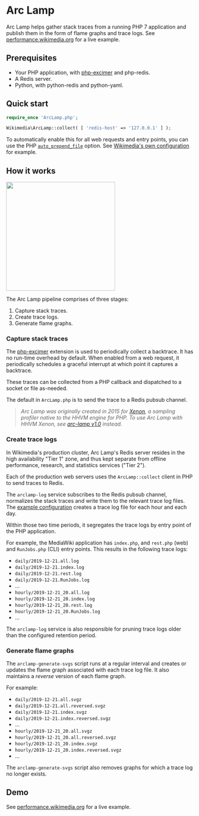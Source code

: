 # Arc Lamp

Arc Lamp helps gather stack traces from a running PHP 7 application
and publish them in the form of flame graphs and trace logs.
See [performance.wikimedia.org](https://performance.wikimedia.org/php-profiling/) for a live example.

## Prerequisites

* Your PHP application, with [php-excimer](https://github.com/wikimedia/php-excimer) and php-redis.
* A Redis server.
* Python, with python-redis and python-yaml.

## Quick start

```php
require_once 'ArcLamp.php';

Wikimedia\ArcLamp::collect( [ 'redis-host' => '127.0.0.1' ] );
```

To automatically enable this for all web requests and entry points, you can use the PHP
[`auto_prepend_file`](https://www.php.net/manual/en/ini.core.php#ini.auto-prepend-file)
option. See [Wikimedia's own configuration](https://github.com/wikimedia/operations-mediawiki-config/blob/de23fd42e09b4140c37b6836c2d8057d439110ad/wmf-config/PhpAutoPrepend.php#L5) for example.

## How it works

<img src="https://upload.wikimedia.org/wikipedia/labs/2/22/ArcLamp_2019_arch.png" height="293" alt=""/>

The Arc Lamp pipeline comprises of three stages:

1. Capture stack traces.
2. Create trace logs.
3. Generate flame graphs.

### Capture stack traces

The [php-excimer](https://github.com/wikimedia/php-excimer) extension is used to periodically
collect a backtrace. It has no run-time overhead by default. When enabled from a web request,
it periodically schedules a graceful interrupt at which point it captures a backtrace.

These traces can be collected from a PHP callback and dispatched to a socket or file as-needed.

The default in `ArcLamp.php` is to send the trace to a Redis pubsub channel.

> _Arc Lamp was originally created in 2015 for [Xenon](https://github.com/facebook/hhvm/wiki/Profiling#xenon), a sampling profiler native to the HHVM engine for PHP. To use Arc Lamp with HHVM Xenon, see [arc-lamp v1.0](https://gerrit.wikimedia.org/g/performance/arc-lamp/+/1.0.0/) instead._

### Create trace logs

In Wikimedia's production cluster, Arc Lamp's Redis server resides in the high availability "Tier 1"
zone, and thus kept separate from offline performance, research, and statistics services ("Tier 2").

Each of the production web servers uses the `ArcLamp::collect` client in PHP to send traces to Redis.

The `arclamp-log` service subscribes to the Redis pubsub channel, normalizes the stack traces and
write them to the relevant trace log files. The [example configuration](./arclamp-log.yaml) creates
a trace log file for each hour and each day.

Within those two time periods, it segregates the trace logs by entry point of the PHP application.

For example, the MediaWiki application has `index.php`, and `rest.php` (web) and `RunJobs.php` (CLI)
entry points. This results in the following trace logs:

* `daily/2019-12-21.all.log`
* `daily/2019-12-21.index.log`
* `daily/2019-12-21.rest.log`
* `daily/2019-12-21.RunJobs.log`
* …
* `hourly/2019-12-21_20.all.log`
* `hourly/2019-12-21_20.index.log`
* `hourly/2019-12-21_20.rest.log`
* `hourly/2019-12-21_20.RunJobs.log`
* …

The `arclamp-log` service is also responsible for pruning trace logs older than the configured
retention period.

### Generate flame graphs

The `arclamp-generate-svgs` script runs at a regular interval and creates or updates the flame graph
associated with each trace log file. It also maintains a _reverse_ version of each flame graph.

For example:

* `daily/2019-12-21.all.svgz`
* `daily/2019-12-21.all.reversed.svgz`
* `daily/2019-12-21.index.svgz`
* `daily/2019-12-21.index.reversed.svgz`
* …
* `hourly/2019-12-21_20.all.svgz`
* `hourly/2019-12-21_20.all.reversed.svgz`
* `hourly/2019-12-21_20.index.svgz`
* `hourly/2019-12-21_20.index.reversed.svgz`
* …

The `arclamp-generate-svgs` script also removes graphs for which a trace log no longer exists.

## Demo

See [performance.wikimedia.org](https://performance.wikimedia.org/php-profiling/) for a live example.
